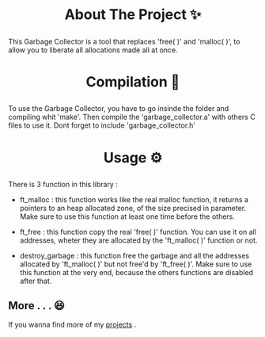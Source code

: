 
# <p align="center">About The Project ✨</p>
  
This Garbage Collector is a tool that replaces 'free( )' and 'malloc( )', to allow you to liberate all allocations made all at once.


# <p align="center">Compilation 📝</p>
  
To use the Garbage Collector, you have to go insinde the folder and compiling whit 'make'.
Then compile the 'garbage_collector.a' with others C files to use it.
Dont forget to include 'garbage_collector.h'


# <p align="center">Usage ⚙️</p>

There is 3 function in this library :

 - ft_malloc   : this function works like the real malloc function,  it returns a pointers to an heap allocated zone, of the size precised in parameter. Make sure to use this function at least one time before the others.

- ft_free : this function copy the real 'free( )' function. You can use it on all addresses, wheter they are allocated by the 'ft_malloc( )' function or not.

- destroy_garbage : this function free the garbage and all the addresses allocated by 'ft_malloc( )' but not free'd by 'ft_free( )'. Make sure to use this function at the very end, because the others functions are disabled after that.


## More . . . 😆

If you wanna find more of my [projects](https://photo.capital.fr/musk-25050#the-boring-company-des-tunnels-pour-desengorger-le-trafic-en-ville-434177) .
        
        
    